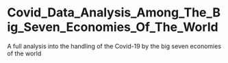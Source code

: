 # Covid_Data_Analysis_Among_The_Big_Seven_Economies_Of_The_World
A full analysis into the handling of the Covid-19  by the  big seven economies of the world 
